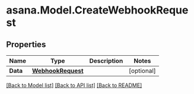 
# asana.Model.CreateWebhookRequest

## Properties

Name | Type | Description | Notes
------------ | ------------- | ------------- | -------------
**Data** | [**WebhookRequest**](WebhookRequest.md) |  | [optional] 

[[Back to Model list]](../README.md#documentation-for-models)
[[Back to API list]](../README.md#documentation-for-api-endpoints)
[[Back to README]](../README.md)


